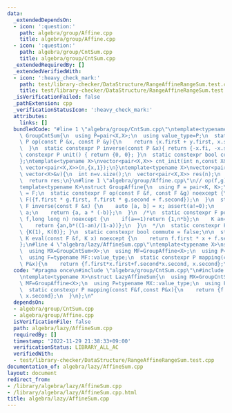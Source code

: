 ```yaml
---
data:
  _extendedDependsOn:
  - icon: ':question:'
    path: algebra/group/Affine.cpp
    title: algebra/group/Affine.cpp
  - icon: ':question:'
    path: algebra/group/CntSum.cpp
    title: algebra/group/CntSum.cpp
  _extendedRequiredBy: []
  _extendedVerifiedWith:
  - icon: ':heavy_check_mark:'
    path: test/library-checker/DataStructure/RangeAffineRangeSum.test.cpp
    title: test/library-checker/DataStructure/RangeAffineRangeSum.test.cpp
  _isVerificationFailed: false
  _pathExtension: cpp
  _verificationStatusIcon: ':heavy_check_mark:'
  attributes:
    links: []
  bundledCode: "#line 1 \"algebra/group/CntSum.cpp\"\ntemplate<typename X>\nstruct\
    \ GroupCntSum{\n  using P=pair<X,X>;\n  using value_type=P;\n  static constexpr\
    \ P op(const P &x, const P &y){\n    return {x.first + y.first, x.second + y.second};\n\
    \  }\n  static constexpr P inverse(const P &x){ return {-x.fi, -x.se}; }\n  static\
    \ constexpr P unit() { return {0, 0}; }\n  static constexpr bool commute = true;\n\
    };\ntemplate<typename X>\nvector<pair<X,X>> cnt_init(int n,const X&x){\n  return\
    \ vector<pair<X,X>>(n,{x,1});\n}\ntemplate<typename X>\nvector<pair<X,X>> cnt_init(const\
    \ vector<X>&v){\n  int n=v.size();\n  vector<pair<X,X>> res(n);\n  for(int i=0;i<n;i++)res[i]={v[i],1};\n\
    \  return res;\n}\n#line 1 \"algebra/group/Affine.cpp\"\n// op(f,g) = f(g(x))\n\
    template<typename K>\nstruct GroupAffine{\n  using F = pair<K, K>;\n  using value_type\
    \ = F;\n  static constexpr F op(const F &f, const F &g) noexcept {\n    return\
    \ F({f.first * g.first, f.first * g.second + f.second});\n  }\n  static constexpr\
    \ F inverse(const F &x) {\n    auto [a, b] = x; assert(a!=0);\n    a = K(1) /\
    \ a;\n    return {a, a * (-b)};\n  }\n  /*\n  static constexpr F power(const F&\
    \ f,long long n) noexcept {\n    if(a==1)return {1,n*b};\n    K an=power(a,n);\n\
    \    return {an,b*((1-an)/(1-a))};\n  }\n  */\n  static constexpr F unit() { return\
    \ {K(1), K(0)}; }\n  static constexpr bool commute = false;\n\n  static constexpr\
    \ K eval(const F &f, K x) noexcept {\n    return f.first * x + f.second;\n  }\n\
    };\n#line 4 \"algebra/lazy/AffineSum.cpp\"\ntemplate<typename X>\nstruct LazyAffineSum{\n\
    \  using MX=GroupCntSum<X>;\n  using MF=GroupAffine<X>;\n  using P=typename MX::value_type;\n\
    \  using F=typename MF::value_type;\n  static constexpr P mapping(const F&f,const\
    \ P&x){\n    return {f.first*x.first+f.second*x.second, x.second};\n  }\n};\n"
  code: "#pragma once\n#include \"algebra/group/CntSum.cpp\"\n#include \"algebra/group/Affine.cpp\"\
    \ntemplate<typename X>\nstruct LazyAffineSum{\n  using MX=GroupCntSum<X>;\n  using\
    \ MF=GroupAffine<X>;\n  using P=typename MX::value_type;\n  using F=typename MF::value_type;\n\
    \  static constexpr P mapping(const F&f,const P&x){\n    return {f.first*x.first+f.second*x.second,\
    \ x.second};\n  }\n};\n"
  dependsOn:
  - algebra/group/CntSum.cpp
  - algebra/group/Affine.cpp
  isVerificationFile: false
  path: algebra/lazy/AffineSum.cpp
  requiredBy: []
  timestamp: '2022-11-29 21:38:33+09:00'
  verificationStatus: LIBRARY_ALL_AC
  verifiedWith:
  - test/library-checker/DataStructure/RangeAffineRangeSum.test.cpp
documentation_of: algebra/lazy/AffineSum.cpp
layout: document
redirect_from:
- /library/algebra/lazy/AffineSum.cpp
- /library/algebra/lazy/AffineSum.cpp.html
title: algebra/lazy/AffineSum.cpp
---
```

